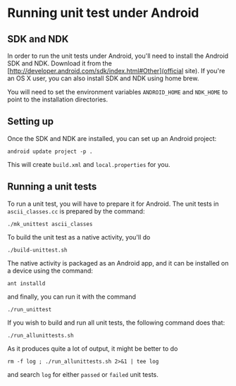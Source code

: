 # Running unit test under Android

## SDK and NDK

In order to run the unit tests under Android, you'll need to install the Android SDK and NDK.
Download it from the [http://developer.android.com/sdk/index.html#Other](official site). If
you're an OS X user, you can also install SDK and NDK using home brew.

You will need to set the environment variables `ANDROID_HOME` and `NDK_HOME` to point to the
installation directories.

## Setting up

Once the SDK and NDK are installed, you can set up an Android project:

    android update project -p .

This will create `build.xml` and `local.properties` for you.

## Running a unit tests

To run a unit test, you will have to prepare it for Android. The unit tests in `ascii_classes.cc`
is prepared by the command:

    ./mk_unittest ascii_classes

To build the unit test as a native activity, you'll do

    ./build-unittest.sh

The native activity is packaged as an Android app, and it can be installed on a device using the command:

    ant installd

and finally, you can run it with the command

    ./run_unittest

If you wish to build and run all unit tests, the following command does that:

    ./run_allunittests.sh

As it produces quite a lot of output, it might be better to do

    rm -f log ; ./run_allunittests.sh 2>&1 | tee log

and search `log` for either `passed` or `failed` unit tests.
